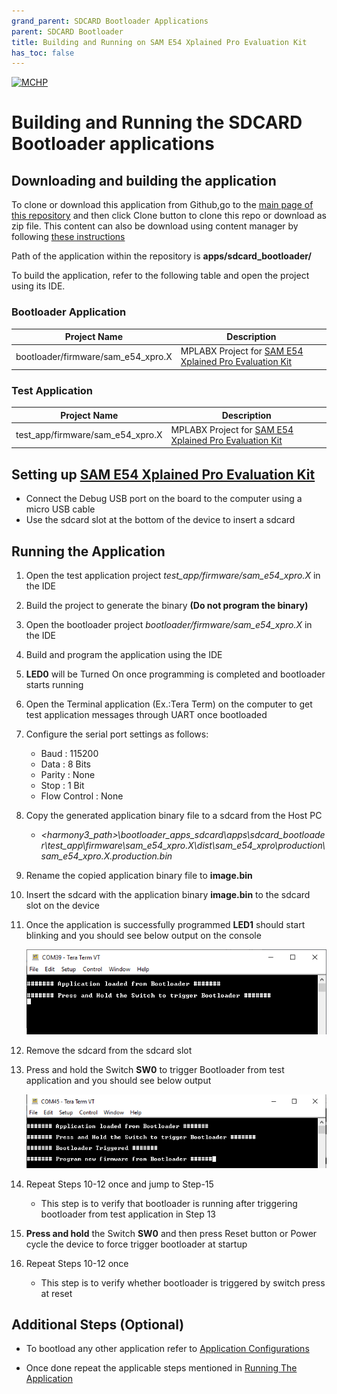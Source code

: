 ```yaml
---
grand_parent: SDCARD Bootloader Applications
parent: SDCARD Bootloader
title: Building and Running on SAM E54 Xplained Pro Evaluation Kit
has_toc: false
---
```


[![MCHP](https://www.microchip.com/ResourcePackages/Microchip/assets/dist/images/logo.png)](https://www.microchip.com)

# Building and Running the SDCARD Bootloader applications

## Downloading and building the application

To clone or download this application from Github,go to the [main page of this repository](https://github.com/Microchip-MPLAB-Harmony/bootloader_apps_sdcard) and then click Clone button to clone this repo or download as zip file. This content can also be download using content manager by following [these instructions](https://github.com/Microchip-MPLAB-Harmony/contentmanager/wiki)

Path of the application within the repository is **apps/sdcard_bootloader/**

To build the application, refer to the following table and open the project using its IDE.

### Bootloader Application

| Project Name      | Description                                    |
| ----------------- | ---------------------------------------------- |
| bootloader/firmware/sam_e54_xpro.X    | MPLABX Project for [SAM E54 Xplained Pro Evaluation Kit](https://www.microchip.com/developmenttools/ProductDetails/atsame54-xpro)|

### Test Application

| Project Name      | Description                                    |
| ----------------- | ---------------------------------------------- |
| test_app/firmware/sam_e54_xpro.X    | MPLABX Project for [SAM E54 Xplained Pro Evaluation Kit](https://www.microchip.com/developmenttools/ProductDetails/atsame54-xpro)|

## Setting up [SAM E54 Xplained Pro Evaluation Kit](https://www.microchip.com/developmenttools/ProductDetails/atsame54-xpro)

- Connect the Debug USB port on the board to the computer using a micro USB cable
- Use the sdcard slot at the bottom of the device to insert a sdcard

## Running the Application

1. Open the test application project *test_app/firmware/sam_e54_xpro.X* in the IDE
2. Build the project to generate the binary **(Do not program the binary)**
3. Open the bootloader project *bootloader/firmware/sam_e54_xpro.X* in the IDE
4. Build and program the application using the IDE

5. **LED0** will be Turned On once programming is completed and bootloader starts running

6. Open the Terminal application (Ex.:Tera Term) on the computer to get test application messages through UART once bootloaded
7. Configure the serial port settings as follows:
    - Baud : 115200
    - Data : 8 Bits
    - Parity : None
    - Stop : 1 Bit
    - Flow Control : None

8. Copy the generated application binary file to a sdcard from the Host PC
    - *\<harmony3_path\>\bootloader_apps_sdcard\apps\sdcard_bootloader\test_app\firmware\sam_e54_xpro.X\dist\sam_e54_xpro\production\sam_e54_xpro.X.production.bin*

9. Rename the copied application binary file to **image.bin**

10. Insert the sdcard with the application binary **image.bin** to the sdcard slot on the device

11. Once the application is successfully programmed **LED1** should start blinking and you should see below output on the console

    ![output](./images/btl_sdcard_test_app_console_success.png)

12. Remove the sdcard from the sdcard slot

13. Press and hold the Switch **SW0** to trigger Bootloader from test application and you should see below output

    ![output](./images/btl_sdcard_test_app_console_trigger_bootloader.png)

14. Repeat Steps 10-12 once and jump to Step-15
    - This step is to verify that bootloader is running after triggering bootloader from test application in Step 13

15. **Press and hold** the Switch **SW0** and then press Reset button or Power cycle the device to force trigger bootloader at startup
16. Repeat Steps 10-12 once
    - This step is to verify whether bootloader is triggered by switch press at reset


## Additional Steps (Optional)
- To bootload any other application refer to [Application Configurations](../../docs/readme_configure_application_sam.md)

- Once done repeat the applicable steps mentioned in [Running The Application](#running-the-application)